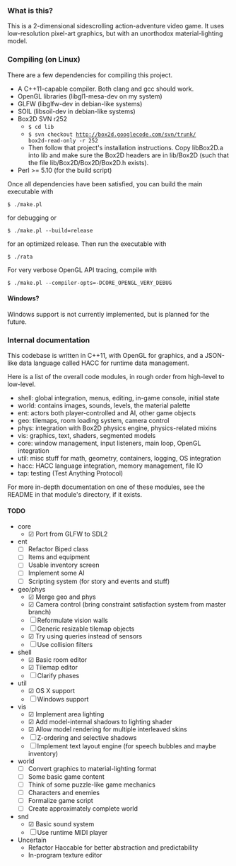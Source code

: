 ### What is this?

This is a 2-dimensional sidescrolling action-adventure video game.  It uses
low-resolution pixel-art graphics, but with an unorthodox material-lighting
model.

### Compiling (on Linux)

There are a few dependencies for compiling this project.
 - A C++11-capable compiler.  Both clang and gcc should work.
 - OpenGL libraries (libgl1-mesa-dev on my system)
 - GLFW (libglfw-dev in debian-like systems)
 - SOIL (libsoil-dev in debian-like systems)
 - Box2D SVN r252
    - <code>$ cd lib</code>
    - <code>$ svn checkout http://box2d.googlecode.com/svn/trunk/ box2d-read-only -r 252</code>
    - Then follow that project's installation instructions.  Copy libBox2D.a
       into lib and make sure the Box2D headers are in lib/Box2D (such that the
       file lib/Box2D/Box2D/Box2D.h exists).
 - Perl >= 5.10 (for the build script)

Once all dependencies have been satisfied, you can build the main executable with

    $ ./make.pl

for debugging or

    $ ./make.pl --build=release

for an optimized release.  Then run the executable with

    $ ./rata


For very verbose OpenGL API tracing, compile with

    $ ./make.pl --compiler-opts=-DCORE_OPENGL_VERY_DEBUG

#### Windows?

Windows support is not currently implemented, but is planned for the future.

### Internal documentation

This codebase is written in C++11, with OpenGL for graphics, and a JSON-like
data language called HACC for runtime data management.

Here is a list of the overall code modules, in rough order from high-level
to low-level.
 - shell: global integration, menus, editing, in-game console, initial state
 - world: contains images, sounds, levels, the material palette
 - ent: actors both player-controlled and AI, other game objects
 - geo: tilemaps, room loading system, camera control
 - phys: integration with Box2D physics engine, physics-related mixins
 - vis: graphics, text, shaders, segmented models
 - core: window management, input listeners, main loop, OpenGL integration
 - util: misc stuff for math, geometry, containers, logging, OS integration
 - hacc: HACC language integration, memory management, file IO
 - tap: testing (Test Anything Protocol)

For more in-depth documentation on one of these modules, see the README in
that module's directory, if it exists.

#### TODO

 - core
     - ☑ Port from GLFW to SDL2
 - ent
     - ☐ Refactor Biped class
     - ☐ Items and equipment
     - ☐ Usable inventory screen
     - ☐ Implement some AI
     - ☐ Scripting system (for story and events and stuff)
 - geo/phys
     - ☑ Merge geo and phys
     - ☑ Camera control (bring constraint satisfaction system from master branch)
     - ☐ Reformulate vision walls
     - ☐ Generic resizable tilemap objects
     - ☑ Try using queries instead of sensors
     - ☐ Use collision filters
 - shell
     - ☑ Basic room editor
     - ☑ Tilemap editor
     - ☐ Clarify phases
 - util
     - ☑ OS X support
     - ☐ Windows support
 - vis
     - ☑ Implement area lighting
     - ☑ Add model-internal shadows to lighting shader
     - ☑ Allow model rendering for multiple interleaved skins
     - ☐ Z-ordering and selective shadows
     - ☐ Implement text layout engine (for speech bubbles and maybe inventory)
 - world
     - ☐ Convert graphics to material-lighting format
     - ☐ Some basic game content
     - ☐ Think of some puzzle-like game mechanics
     - ☐ Characters and enemies
     - ☐ Formalize game script
     - ☐ Create approximately complete world
 - snd
     - ☑ Basic sound system
     - ☐ Use runtime MIDI player
 - Uncertain
     - Refactor Haccable for better abstraction and predictability
     - In-program texture editor

